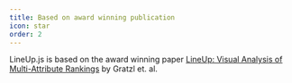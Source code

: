 ```yaml
---
title: Based on award winning publication
icon: star
order: 2
---
```


LineUp.js is based on the award winning paper <a href="http://lineup.caleydo.org">LineUp: Visual Analysis of Multi-Attribute Rankings</a> by Gratzl et. al.

